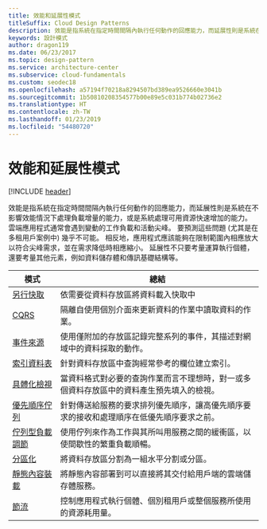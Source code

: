 ```yaml
---
title: 效能和延展性模式
titleSuffix: Cloud Design Patterns
description: 效能是指系統在指定時間間隔內執行任何動作的回應能力，而延展性則是系統在不影響效能情況下處理負載增量的能力，或是系統處理可用資源快速增加的能力。 雲端應用程式通常會遇到變動的工作負載和活動尖峰。 要預測這些問題 (尤其是在多租用戶案例中) 幾乎不可能。 相反地，應用程式應該能夠在限制範圍內相應放大以符合尖峰需求，並在需求降低時相應縮小。 延展性不只要考量運算執行個體，還要考量其他元素，例如資料儲存體和傳訊基礎結構等。
keywords: 設計模式
author: dragon119
ms.date: 06/23/2017
ms.topic: design-pattern
ms.service: architecture-center
ms.subservice: cloud-fundamentals
ms.custom: seodec18
ms.openlocfilehash: a57194f70218a8294507bd389ea9526660e3041b
ms.sourcegitcommit: 1b50810208354577b00e89e5c031b774b02736e2
ms.translationtype: HT
ms.contentlocale: zh-TW
ms.lasthandoff: 01/23/2019
ms.locfileid: "54480720"
---
```

# <a name="performance-and-scalability-patterns"></a>效能和延展性模式

[!INCLUDE [header](../../_includes/header.md)]

效能是指系統在指定時間間隔內執行任何動作的回應能力，而延展性則是系統在不影響效能情況下處理負載增量的能力，或是系統處理可用資源快速增加的能力。 雲端應用程式通常會遇到變動的工作負載和活動尖峰。 要預測這些問題 (尤其是在多租用戶案例中) 幾乎不可能。 相反地，應用程式應該能夠在限制範圍內相應放大以符合尖峰需求，並在需求降低時相應縮小。 延展性不只要考量運算執行個體，還要考量其他元素，例如資料儲存體和傳訊基礎結構等。

|                           模式                            |                                                                        總結                                                                         |
|--------------------------------------------------------------|--------------------------------------------------------------------------------------------------------------------------------------------------------|
|               [另行快取](../cache-aside.md)               |                                                   依需要從資料存放區將資料載入快取中                                                   |
|                      [CQRS](../cqrs.md)                      |                           隔離自使用個別介面來更新資料的作業中讀取資料的作業。                           |
|            [事件來源](../event-sourcing.md)            |                     使用僅附加的存放區記錄完整系列的事件，其描述對網域中的資料採取的動作。                      |
|               [索引資料表](../index-table.md)               |                                針對資料存放區中查詢經常參考的欄位建立索引。                                |
|         [具體化檢視](../materialized-view.md)         |       當資料格式對必要的查詢作業而言不理想時，對一或多個資料存放區中的資料產生預先填入的檢視。        |
|            [優先順序佇列](../priority-queue.md)            | 針對傳送給服務的要求排列優先順序，讓高優先順序要求的接收和處理順序在低優先順序要求之前。 |
| [佇列型負載調節](../queue-based-load-leveling.md) |              使用佇列來作為工作與其所叫用服務之間的緩衝區，以使間歇性的繁重負載順暢。               |
|                  [分區化](../sharding.md)                  |                                           將資料存放區分割為一組水平分割或分區。                                           |
|    [靜態內容裝載](../static-content-hosting.md)    |                          將靜態內容部署到可以直接將其交付給用戶端的雲端儲存體服務。                          |
|                [節流](../throttling.md)                |                控制應用程式執行個體、個別租用戶或整個服務所使用的資源耗用量。                 |
